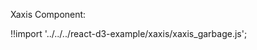 Xaxis Component:

<div id="garbage-xaxis" class="demo"></div>
<script src="/react-d3-example/dist/min/es5/xaxis_garbage.min.js"></script>

!!import '../../../react-d3-example/xaxis/xaxis_garbage.js';
